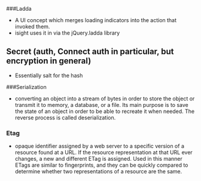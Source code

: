 
###Ladda
*   A UI concept which merges loading indicators into the action that invoked them.
*   isight uses it in via the jQuery.ladda library

## Secret (auth, Connect auth in particular, but encryption in general)
*   Essentially salt for the hash

###Serialization
*   converting an object into a stream of bytes in order to store the object or transmit
    it to memory, a database, or a file. Its main purpose is to save the state of an object
    in order to be able to recreate it when needed. The reverse process is called deserialization.

### Etag

*   opaque identifier assigned by a web server to a specific version of a resource found at
		a URL. If the resource representation at that URL ever changes, a new and different ETag
		is assigned. Used in this manner ETags are similar to fingerprints, and they can be
		quickly compared to determine whether two representations of a resource are the same.